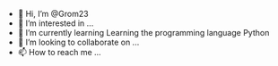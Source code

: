- 👋 Hi, I’m @Grom23
- 👀 I’m interested in ...
- 🌱 I’m currently learning Learning the programming language Python
- 💞️ I’m looking to collaborate on ...
- 📫 How to reach me ...

<!---
Grom23/Grom23 is a ✨ special ✨ repository because its `README.md` (this file) appears on your GitHub profile.
You can click the Preview link to take a look at your changes.
--->
